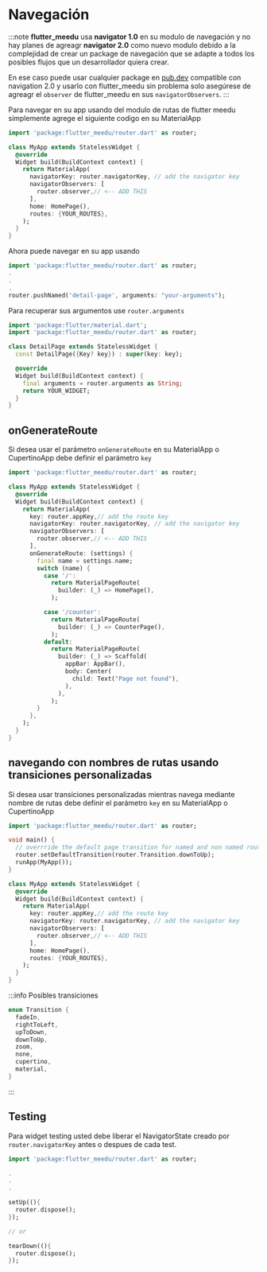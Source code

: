 # Navegación
:::note
**flutter_meedu** usa **navigator 1.0** en su modulo de navegación y no hay planes de agreagr **navigator 2.0** como nuevo modulo debido a la complejidad de crear un package de navegación que se adapte a todos los posibles flujos que un desarrollador quiera crear.

En ese caso puede usar cualquier package en [pub.dev](https://pub.dev) compatible con navigation 2.0 y usarlo con flutter_meedu sin problema solo asegúrese de agreagr el `observer` de flutter_meedu en sus `navigatorObservers`.
:::

Para navegar en su app usando del modulo de rutas de flutter meedu simplemente
agrege el siguiente codigo en su MaterialApp

```dart
import 'package:flutter_meedu/router.dart' as router;

class MyApp extends StatelessWidget {
  @override
  Widget build(BuildContext context) {
    return MaterialApp(
      navigatorKey: router.navigatorKey, // add the navigator key
      navigatorObservers: [
        router.observer,// <-- ADD THIS
      ],
      home: HomePage(),
      routes: {YOUR_ROUTES},
    );
  }
}
```

Ahora puede navegar en su app usando

```dart
import 'package:flutter_meedu/router.dart' as router;
.
.
.
router.pushNamed('detail-page', arguments: "your-arguments");
```

Para recuperar sus argumentos use `router.arguments`

```dart
import 'package:flutter/material.dart';
import 'package:flutter_meedu/router.dart' as router;

class DetailPage extends StatelessWidget {
  const DetailPage({Key? key}) : super(key: key);

  @override
  Widget build(BuildContext context) {
    final arguments = router.arguments as String;
    return YOUR_WIDGET;
  }
}
```

## onGenerateRoute
Si desea usar el parámetro `onGenerateRoute` en su MaterialApp o CupertinoApp  debe definir el parámetro `key`
```dart {7}
import 'package:flutter_meedu/router.dart' as router;

class MyApp extends StatelessWidget {
  @override
  Widget build(BuildContext context) {
    return MaterialApp(
      key: router.appKey,// add the route key
      navigatorKey: router.navigatorKey, // add the navigator key
      navigatorObservers: [
        router.observer,// <-- ADD THIS
      ],
      onGenerateRoute: (settings) {
        final name = settings.name;
        switch (name) {
          case '/':
            return MaterialPageRoute(
              builder: (_) => HomePage(),
            );

          case '/counter':
            return MaterialPageRoute(
              builder: (_) => CounterPage(),
            );
          default:
            return MaterialPageRoute(
              builder: (_) => Scaffold(
                appBar: AppBar(),
                body: Center(
                  child: Text("Page not found"),
                ),
              ),
            );
        }
      },
    );
  }
}
```


## navegando con nombres de rutas usando transiciones personalizadas
Si desea usar transiciones personalizadas mientras navega mediante
nombre de rutas debe definir el parámetro `key` en su MaterialApp o CupertinoApp
```dart {5,13}
import 'package:flutter_meedu/router.dart' as router;

void main() {
  // overrride the default page transition for named and non named routes
  router.setDefaultTransition(router.Transition.downToUp);
  runApp(MyApp());
}

class MyApp extends StatelessWidget {
  @override
  Widget build(BuildContext context) {
    return MaterialApp(
      key: router.appKey,// add the route key
      navigatorKey: router.navigatorKey, // add the navigator key
      navigatorObservers: [
        router.observer,// <-- ADD THIS
      ],
      home: HomePage(),
      routes: {YOUR_ROUTES},
    );
  }
}
```
:::info
Posibles transiciones
```dart
enum Transition {
  fadeIn,
  rightToLeft,
  upToDown,
  downToUp,
  zoom,
  none,
  cupertino,
  material,
}
```
:::




## Testing

Para widget testing usted debe liberar el NavigatorState creado por `router.navigatorKey` antes o despues de cada test.

```dart
import 'package:flutter_meedu/router.dart' as router;

.
.
.

setUp((){
  router.dispose();
});

// or

tearDown((){
  router.dispose();
});
```
